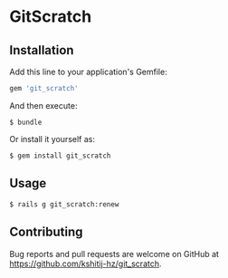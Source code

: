 # GitScratch

## Installation

Add this line to your application's Gemfile:

```ruby
gem 'git_scratch'
```

And then execute:

    $ bundle

Or install it yourself as:

    $ gem install git_scratch

## Usage

    $ rails g git_scratch:renew


## Contributing

Bug reports and pull requests are welcome on GitHub at https://github.com/kshitij-hz/git_scratch.
